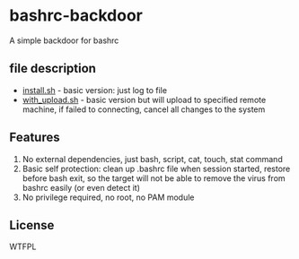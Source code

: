 # bashrc-backdoor

A simple backdoor for bashrc

## file description

* [install.sh](install.sh) - basic version: just log to file
* [with_upload.sh](with_upload.sh) - basic version but will upload to specified remote machine, if failed to connecting, cancel all changes to the system

## Features

1. No external dependencies, just bash, script, cat, touch, stat command
2. Basic self protection: clean up .bashrc file when session started, restore before bash exit, so the target will not be able to remove the virus from bashrc easily (or even detect it)
3. No privilege required, no root, no PAM module

## License

WTFPL
